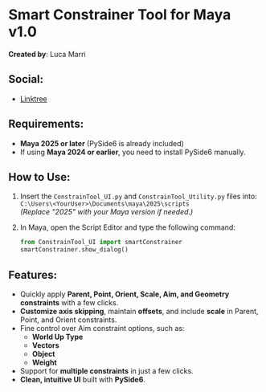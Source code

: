 # **Smart Constrainer Tool for Maya v1.0**

**Created by**: Luca Marri

## **Social:**
- [Linktree](https://linktr.ee/lucamarri)


## **Requirements:**
- **Maya 2025 or later** (PySide6 is already included)
- If using **Maya 2024 or earlier**, you need to install PySide6 manually.

## **How to Use:**
1. Insert the `ConstrainTool_UI.py` and `ConstrainTool_Utility.py` files into:  
   `C:\Users\<YourUser>\Documents\maya\2025\scripts`  
   *(Replace "2025" with your Maya version if needed.)*

2. In Maya, open the Script Editor and type the following command:

   ```python
   from ConstrainTool_UI import smartConstrainer
   smartConstrainer.show_dialog()
   
 ## **Features:**
- Quickly apply **Parent, Point, Orient, Scale, Aim, and Geometry constraints** with a few clicks.
- **Customize axis skipping**, maintain **offsets**, and include **scale** in Parent, Point, and Orient constraints.
- Fine control over Aim constraint options, such as:
  - **World Up Type**
  - **Vectors**
  - **Object**
  - **Weight**
- Support for **multiple constraints** in just a few clicks.
- **Clean, intuitive UI** built with **PySide6**.
